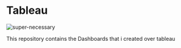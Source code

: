 # Tableau

![super-necessary](https://user-images.githubusercontent.com/73512374/191227235-40e2ac7a-73be-4228-adb9-d88b1a0041b1.png)

This repository contains the Dashboards that i created over tableau
